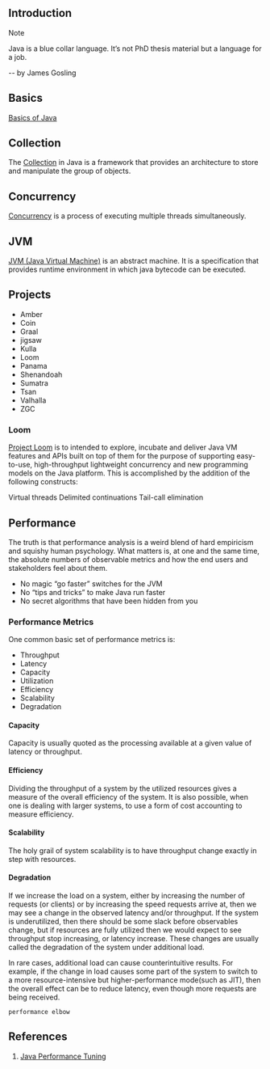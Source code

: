 ## Introduction

> [!NOTE]
> Java is a blue collar language. It’s not PhD thesis material but a language for a job. 
> 
> -- by James Gosling


## Basics
[Basics of Java](/docs/CS/Java/JDK/Basic/Basic.md)


## Collection
The [Collection](/docs/CS/Java/JDK/Collection/Collection.md) in Java is a framework that provides an architecture to store and manipulate the group of objects.

## Concurrency
[Concurrency](/docs/CS/Java/JDK/Concurrency/Concurrency.md)  is a process of executing multiple threads simultaneously.


## JVM
[JVM (Java Virtual Machine)](/docs/CS/Java/JDK/JVM/JVM.md) is an abstract machine. It is a specification that provides runtime environment in which java bytecode can be executed.


## Projects

- Amber
- Coin
- Graal
- jigsaw
- Kulla
- Loom
- Panama
- Shenandoah
- Sumatra
- Tsan
- Valhalla
- ZGC

### Loom

[Project Loom](/docs/CS/Java/JDK/Loom.md) is to intended to explore, incubate and deliver Java VM features and APIs built on top of them for the purpose of supporting easy-to-use, high-throughput lightweight concurrency and new programming models on the Java platform. This is accomplished by the addition of the following constructs:

Virtual threads
Delimited continuations
Tail-call elimination

## Performance

The truth is that performance analysis is a weird blend of hard empiricism and squishy human psychology. 
What matters is, at one and the same time, the absolute numbers of observable metrics and how the end users and stakeholders feel about them.


- No magic “go faster” switches for the JVM
- No “tips and tricks” to make Java run faster
- No secret algorithms that have been hidden from you

### Performance Metrics
One common basic set of performance metrics is:

- Throughput
- Latency
- Capacity
- Utilization
- Efficiency
- Scalability
- Degradation

#### Capacity
Capacity is usually quoted as the processing available at a given value of latency or throughput.


#### Efficiency

Dividing the throughput of a system by the utilized resources gives a measure of the overall efficiency of the system.
It is also possible, when one is dealing with larger systems, to use a form of cost accounting to measure efficiency.

#### Scalability
The holy grail of system scalability is to have throughput change exactly in step with resources.

#### Degradation
If we increase the load on a system, either by increasing the number of requests (or clients) or by increasing the speed requests arrive at, then we may see a change in the observed latency and/or throughput.
If the system is underutilized, then there should be some slack before observables change, but if resources are fully utilized then we would expect to see throughput stop increasing, or latency increase. 
These changes are usually called the degradation of the system under additional load.


In rare cases, additional load can cause counterintuitive results. 
For example, if the change in load causes some part of the system to switch to a more resource-intensive but higher-performance mode(such as JIT), 
then the overall effect can be to reduce latency, even though more requests are being received.


`performance elbow`



## References
1. [Java Performance Tuning](http://www.javaperformancetuning.com/)